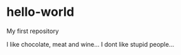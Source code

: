 # hello-world
My first repository

I like chocolate, meat and wine... 
I dont like stupid people...
